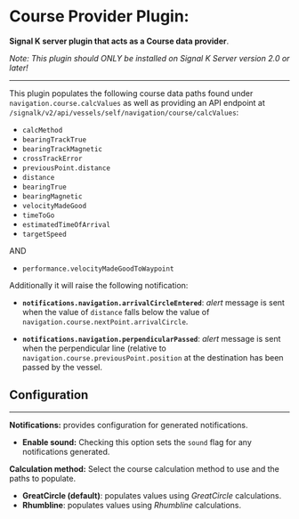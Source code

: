 # Course Provider Plugin:

__Signal K server plugin that acts as a Course data provider__.

_Note: This plugin should ONLY be installed on Signal K Server version 2.0 or later!_

---

This plugin populates the following course data paths found under `navigation.course.calcValues` as well as providing an API endpoint at `/signalk/v2/api/vessels/self/navigation/course/calcValues`:

- `calcMethod`
- `bearingTrackTrue`
- `bearingTrackMagnetic`
- `crossTrackError`
- `previousPoint.distance`
- `distance`
- `bearingTrue`
- `bearingMagnetic`
- `velocityMadeGood`
- `timeToGo`
- `estimatedTimeOfArrival`
- `targetSpeed`

AND
- `performance.velocityMadeGoodToWaypoint`


Additionally it will raise the following notification:
- **`notifications.navigation.arrivalCircleEntered`**: _alert_ message is sent when the value of `distance` falls below the value of `navigation.course.nextPoint.arrivalCircle`.

- **`notifications.navigation.perpendicularPassed`**: _alert_ message is sent when the perpendicular line (relative to `navigation.course.previousPoint.position` at the destination has been passed by the vessel.

## Configuration
---
**Notifications:** provides configuration for generated notifications.

- **Enable sound:** Checking this option sets the `sound` flag for any notifications generated.

**Calculation method:** Select the course calculation method to use and the paths to populate.

- **GreatCircle (default)**: populates values using _GreatCircle_ calculations.
- **Rhumbline**: populates values using _Rhumbline_ calculations.

